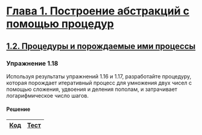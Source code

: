 # [Глава 1. Построение абстракций с помощью процедур](index.md#Глава-1-Построение-абстракций-с-помощью-процедур)
## [1.2. Процедуры и порождаемые ими процессы](index.md#12-Процедуры-и-порождаемые-ими-процессы)

### Упражнение 1.18
Используя результаты упражнений 1.16 и 1.17, разработайте процедуру, которая
порождает итеративный процесс для умножения двух чисел с помощью сложения,
удвоения и деления пополам, и затрачивает логарифмическое число шагов.

#### Решение

[Код](../../src/chapter01/exercise_1_18.rkt) | [Тест](../../test/chapter01/test_exercise_1_18.rkt)
--- | ---

